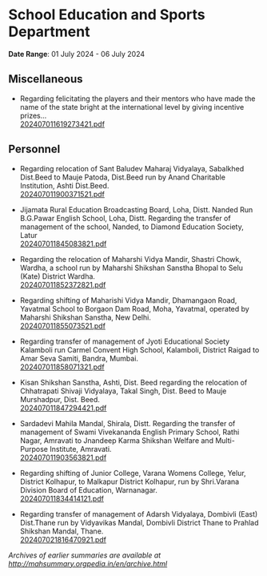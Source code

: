# School Education and Sports Department

**Date Range**: 01 July 2024 - 06 July 2024


## Miscellaneous
- Regarding felicitating the players and their mentors who have made the name of the state bright at the international level by giving incentive prizes...\
  [202407011619273421.pdf](https://gr.maharashtra.gov.in/Site/Upload/Government%20Resolutions/English/202407011619273421.pdf)

## Personnel
- Regarding relocation of Sant Baludev Maharaj Vidyalaya, Sabalkhed Dist.Beed to Mauje Patoda, Dist.Beed run by Anand Charitable Institution, Ashti Dist.Beed.\
  [202407011900371521.pdf](https://gr.maharashtra.gov.in/Site/Upload/Government%20Resolutions/English/202407011900371521.pdf)

- Jijamata Rural Education Broadcasting Board, Loha, Distt. Nanded Run B.G.Pawar English School, Loha, Distt. Regarding the transfer of management of the school, Nanded, to Diamond Education Society, Latur\
  [202407011845083821.pdf](https://gr.maharashtra.gov.in/Site/Upload/Government%20Resolutions/English/202407011845083821.pdf)

- Regarding the relocation of Maharshi Vidya Mandir, Shastri Chowk, Wardha, a school run by Maharshi Shikshan Sanstha Bhopal to Selu (Kate) District Wardha.\
  [202407011852372821.pdf](https://gr.maharashtra.gov.in/Site/Upload/Government%20Resolutions/English/202407011852372821.pdf)

- Regarding shifting of Maharishi Vidya Mandir, Dhamangaon Road, Yavatmal School to Borgaon Dam Road, Moha, Yavatmal, operated by Maharshi Shikshan Sanstha, New Delhi.\
  [202407011855073521.pdf](https://gr.maharashtra.gov.in/Site/Upload/Government%20Resolutions/English/202407011855073521.pdf)

- Regarding transfer of management of Jyoti Educational Society Kalamboli run Carmel Convent High School, Kalamboli, District Raigad to Amar Seva Samiti, Bandra, Mumbai.\
  [202407011858071321.pdf](https://gr.maharashtra.gov.in/Site/Upload/Government%20Resolutions/English/202407011858071321.pdf)

- Kisan Shikshan Sanstha, Ashti, Dist. Beed regarding the relocation of Chhatrapati Shivaji Vidyalaya, Takal Singh, Dist. Beed to Mauje Murshadpur, Dist. Beed.\
  [202407011847294421.pdf](https://gr.maharashtra.gov.in/Site/Upload/Government%20Resolutions/English/202407011847294421.pdf)

- Sardadevi Mahila Mandal, Shirala, Distt. Regarding the transfer of management of Swami Vivekananda English Primary School, Rathi Nagar, Amravati to Jnandeep Karma Shikshan Welfare and Multi-Purpose Institute, Amravati.\
  [202407011903563821.pdf](https://gr.maharashtra.gov.in/Site/Upload/Government%20Resolutions/English/202407011903563821.pdf)

- Regarding shifting of Junior College, Varana Womens College, Yelur, District Kolhapur, to Malkapur District Kolhapur, run by Shri.Varana Division Board of Education, Warnanagar.\
  [202407011834414121.pdf](https://gr.maharashtra.gov.in/Site/Upload/Government%20Resolutions/English/202407011834414121.pdf)

- Regarding transfer of management of Adarsh Vidyalaya, Dombivli (East) Dist.Thane run by Vidyavikas Mandal, Dombivli District Thane to Prahlad Shikshan Mandal, Thane.\
  [202407021816470921.pdf](https://gr.maharashtra.gov.in/Site/Upload/Government%20Resolutions/English/202407021816470921.pdf)


*Archives of earlier summaries are available at http://mahsummary.orgpedia.in/en/archive.html*